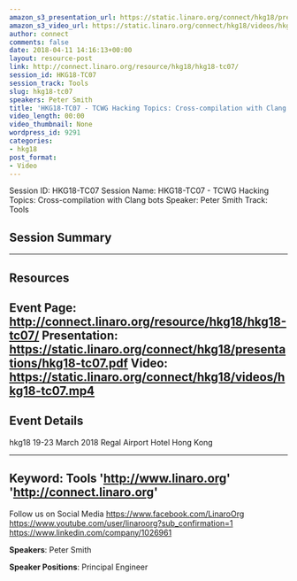 ```yaml
---
amazon_s3_presentation_url: https://static.linaro.org/connect/hkg18/presentations/hkg18-tc07.pdf
amazon_s3_video_url: https://static.linaro.org/connect/hkg18/videos/hkg18-tc07.mp4
author: connect
comments: false
date: 2018-04-11 14:16:13+00:00
layout: resource-post
link: http://connect.linaro.org/resource/hkg18/hkg18-tc07/
session_id: HKG18-TC07
session_track: Tools
slug: hkg18-tc07
speakers: Peter Smith
title: 'HKG18-TC07 - TCWG Hacking Topics: Cross-compilation with Clang bots'
video_length: 00:00
video_thumbnail: None
wordpress_id: 9291
categories:
- hkg18
post_format:
- Video
---
```


Session ID: HKG18-TC07
Session Name: HKG18-TC07 - TCWG Hacking Topics: Cross-compilation with Clang bots
Speaker: Peter Smith
Track: Tools


## Session Summary

---------------------------------------------------
## Resources
Event Page: http://connect.linaro.org/resource/hkg18/hkg18-tc07/
Presentation: https://static.linaro.org/connect/hkg18/presentations/hkg18-tc07.pdf
Video: https://static.linaro.org/connect/hkg18/videos/hkg18-tc07.mp4
 ---------------------------------------------------
## Event Details
hkg18
19-23 March 2018 
Regal Airport Hotel Hong Kong

---------------------------------------------------
Keyword: Tools
'http://www.linaro.org'
'http://connect.linaro.org'
---------------------------------------------------
Follow us on Social Media
https://www.facebook.com/LinaroOrg
https://www.youtube.com/user/linaroorg?sub_confirmation=1
https://www.linkedin.com/company/1026961

**Speakers**: Peter Smith

**Speaker Positions**: Principal Engineer


